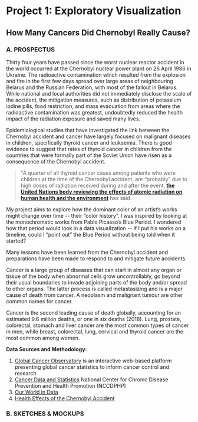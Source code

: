 # Project 1: Exploratory Visualization
## How Many Cancers Did Chernobyl Really Cause?
### A. PROSPECTUS
Thirty four years have passed since the worst nuclear reactor accident in the world occurred at the Chernobyl nuclear power plant on 26 April 1986
in Ukraine. The radioactive contamination which resulted from the explosion and fire in the first few days spread over large areas of neighbouring 
Belarus and the Russian Federation, with most of the fallout in Belarus. While national and local authorities did not immediately disclose 
the scale of the accident, the mitigation measures, such as distribution of potassium iodine pills, food restriction, and mass evacuation
from areas where the radioactive contamination was greatest, undoubtedly reduced the health impact of the radiation exposure and saved many lives.

Epidemiological studies that have investigated the link between the Chernobyl accident and cancer have largely focused on malignant diseases in children, specifically thyroid cancer and leukaemia. There is good evidence to suggest that rates of thyroid cancer in children from the countries that were formally part of the Soviet Union have risen as a consequence of the Chernobyl accident. 

> "A quarter of all thyroid cancer cases among patients who were children at the time of the Chernobyl accident, are “probably” 
due to high doses of radiation received during and after the event, [**the United Nations body reviewing the effects of atomic radiation on human 
health and the environment**](https://news.un.org/en/story/2018/04/1008292) has said.

My project aims to explore how the dominant color of an artist’s works might change over time -- their “color history”. I was inspired by looking at the monochromatic works from Pablo Picasso’s Blue Period. I wondered how that period would look in a data visualization -- if I put his works on a timeline, could I “point out” the Blue Period without being told when it started?


Many lessons have been learned from the Chernobyl accident and preparations have been
made to respond to and mitigate future accidents.



Cancer is a large group of diseases that can start in almost any organ or tissue of the body when abnormal cells grow uncontrollably, go beyond their usual boundaries to invade adjoining parts of the body and/or spread to other organs. The latter process is called metastasizing and is a major cause of death from cancer. A neoplasm and malignant tumour are other common names for cancer.

Cancer is the second leading cause of death globally, accounting for an estimated 9.6 million deaths, or one in six deaths (2018). Lung, prostate, colorectal, stomach and liver cancer are the most common types of cancer in men, while breast, colorectal, lung, cervical and thyroid cancer are the most common among women.


**Data Sources and Methodology:**
1. [Global Cancer Observatory](https://gco.iarc.fr/) is an interactive web-based platform presenting global cancer statistics to inform cancer control and research
2. [Cancer Data and Statistics](https://www.cdc.gov/cancer/dcpc/data/index.htm) National Center for Chronic Disease Prevention and Health Promotion (NCCDPHP)
3. [Our World in Data](https://ourworldindata.org/cancer)
4. [Health Effects of the Chernobyl Accident](https://www.who.int/ionizing_radiation/chernobyl/WHO%20Report%20on%20Chernobyl%20Health%20Effects%20July%2006.pdf)

### B. SKETCHES & MOCKUPS
